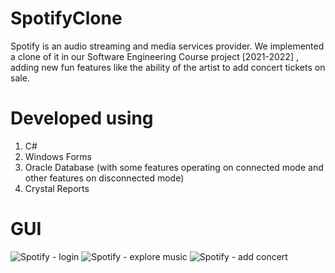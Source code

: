 # SpotifyClone

Spotify is an audio streaming and media services provider. We implemented a clone of it 
in our Software Engineering Course project [2021-2022] , adding new fun features like the ability of the artist to add concert tickets on sale.

# Developed using
1. C#
2. Windows Forms 
3. Oracle Database (with some features operating on connected mode and other features on disconnected mode)
4. Crystal Reports

# GUI 
![Spotify - login](https://user-images.githubusercontent.com/76780379/177581011-84a25e20-ba9c-4561-bdff-f5a9ac9c42a1.jpg)
![Spotify - explore music](https://user-images.githubusercontent.com/76780379/177581228-f4c88ca7-bad0-4b78-ad9e-b0e780f843f8.jpg)
![Spotify - add concert](https://user-images.githubusercontent.com/76780379/177581350-50fbd4e1-44a1-4af8-980c-21ba3e9cbd58.jpg)

